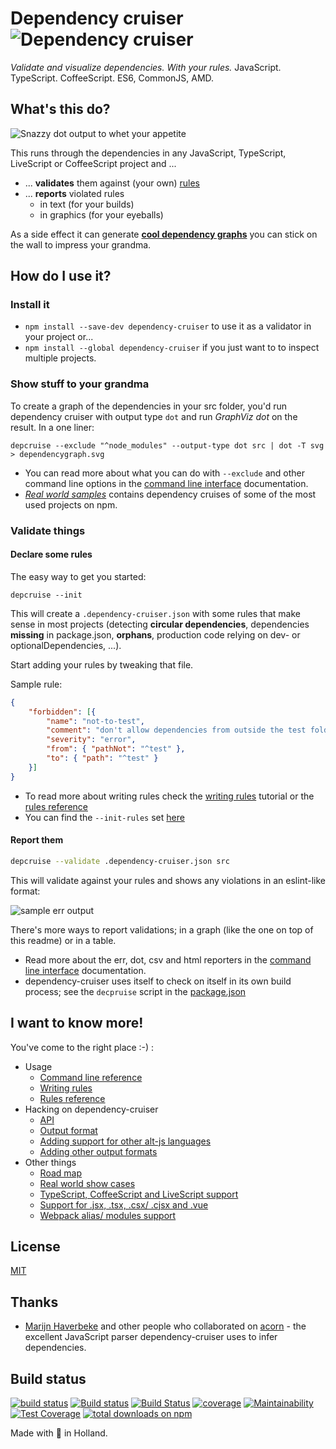 # Dependency cruiser ![Dependency cruiser](https://raw.githubusercontent.com/sverweij/dependency-cruiser/master/doc/assets/ZKH-Dependency-recolored-160.png)

_Validate and visualize dependencies. With your rules._ JavaScript. TypeScript. CoffeeScript. ES6, CommonJS, AMD.

## What's this do?
![Snazzy dot output to whet your appetite](https://raw.githubusercontent.com/sverweij/dependency-cruiser/master/doc/assets/sample-dot-output.png)


This runs through the dependencies in any JavaScript, TypeScript, LiveScript or CoffeeScript project and ...
  - ... **validates** them against (your own) [rules](./doc/rules-reference.md)
  - ... **reports** violated rules
    - in text (for your builds)
    - in graphics (for your eyeballs)

As a side effect it can generate [**cool dependency graphs**](./doc/real-world-samples.md)
you can stick on the wall to impress your grandma.

## How do I use it?

### Install it
- `npm install --save-dev dependency-cruiser` to use it as a validator in your project or...
- `npm install --global dependency-cruiser` if you just want to to inspect multiple projects.

### Show stuff to your grandma
To create a graph of the dependencies in your src folder, you'd run dependency
cruiser with output type `dot` and run _GraphViz dot_ on the result. In
a one liner:

```shell
depcruise --exclude "^node_modules" --output-type dot src | dot -T svg > dependencygraph.svg
```

- You can read more about what you can do with `--exclude` and other command line
  options in the
  [command line interface](./doc/cli.md)
  documentation.
- _[Real world samples](./doc/real-world-samples.md)_
  contains dependency cruises of some of the most used projects on npm.

### Validate things
#### Declare some rules
The easy way to get you started:

```shell
depcruise --init
```

This will create a `.dependency-cruiser.json` with some rules that make sense
in most projects (detecting **circular dependencies**, dependencies
**missing** in package.json, **orphans**, production code relying on
dev- or optionalDependencies, ...).

Start adding your rules by tweaking that file.

Sample rule:
```json
{
    "forbidden": [{
        "name": "not-to-test",
        "comment": "don't allow dependencies from outside the test folder to test",
        "severity": "error",
        "from": { "pathNot": "^test" },
        "to": { "path": "^test" }
    }]
}
```

- To read more about writing rules check the
  [writing rules](./doc/rules-tutorial.md) tutorial
  or the [rules reference](./doc/rules-reference.md)
- You can find the `--init-rules` set   [here](./doc/rules.starter.json)

#### Report them
```sh
depcruise --validate .dependency-cruiser.json src
```

This will validate against your rules and shows any violations in an eslint-like format:

![sample err output](https://raw.githubusercontent.com/sverweij/dependency-cruiser/master/doc/assets/sample-err-output.png)

There's more ways to report validations; in a graph (like the one on top of this
readme) or in a table.

- Read more about the err, dot, csv and html reporters in the
  [command line interface](./doc/cli.md)
  documentation.
- dependency-cruiser uses itself to check on itself in its own build process;
  see the `decpruise` script in the
  [package.json](https://github.com/sverweij/dependency-cruiser/blob/master/package.json#L12)

## I want to know more!
You've come to the right place :-) :

- Usage
    - [Command line reference](./doc/cli.md)
    - [Writing rules](./doc/rules-tutorial.md)
    - [Rules reference](./doc/rules-reference.md)
- Hacking on dependency-cruiser
    - [API](./doc/api.md)
    - [Output format](./doc/output-format.md)
    - [Adding support for other alt-js languages](./doc/faq.md#how-do-i-add-support-for-my-favorite-alt-js-language)
    - [Adding other output formats](./doc/faq.md#how-do-i-add-a-new-output-format)
- Other things
    - [Road map](https://github.com/sverweij/dependency-cruiser/projects/1)
    - [Real world show cases](./doc/real-world-samples.md)
    - [TypeScript, CoffeeScript and LiveScript support](./doc/faq.md)
    - [Support for .jsx, .tsx, .csx/ .cjsx and .vue](./doc/faq.md#im-developing-in-react-and-use-jsx-how-do-i-get-that-to-work)
    - [Webpack alias/ modules support](./doc/faq.md#does-this-work-with-webpack-configs-eg-alias-and-modules)

## License
[MIT](LICENSE)

## Thanks
- [Marijn Haverbeke](http://marijnhaverbeke.nl) and other people who
  collaborated on [acorn](https://github.com/ternjs/acorn) -
  the excellent JavaScript parser dependency-cruiser uses to infer
  dependencies.

## Build status
[![build status](https://gitlab.com/sverweij/dependency-cruiser/badges/master/build.svg)](https://gitlab.com/sverweij/dependency-cruiser/builds)
[![Build status](https://ci.appveyor.com/api/projects/status/u18tbeujml0knk08/branch/master?svg=true)](https://ci.appveyor.com/project/sverweij/dependency-cruiser/branch/master)
[![Build Status](https://travis-ci.org/sverweij/dependency-cruiser.svg?branch=master)](https://travis-ci.org/sverweij/dependency-cruiser)
[![coverage](https://gitlab.com/sverweij/dependency-cruiser/badges/master/coverage.svg)](https://gitlab.com/sverweij/dependency-cruiser/builds)
[![Maintainability](https://api.codeclimate.com/v1/badges/93035ef5fba33901d479/maintainability)](https://codeclimate.com/github/sverweij/dependency-cruiser/maintainability)
[![Test Coverage](https://api.codeclimate.com/v1/badges/93035ef5fba33901d479/test_coverage)](https://codeclimate.com/github/sverweij/dependency-cruiser/test_coverage)
[![total downloads on npm](https://img.shields.io/npm/dt/dependency-cruiser.svg?maxAge=2591999)](https://npmjs.com/package/dependency-cruiser)

Made with :metal: in Holland.
